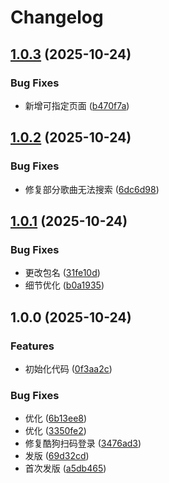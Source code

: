 # Changelog

## [1.0.3](https://github.com/ys7zTS/karin-plugin-music/compare/v1.0.2...v1.0.3) (2025-10-24)


### Bug Fixes

* 新增可指定页面 ([b470f7a](https://github.com/ys7zTS/karin-plugin-music/commit/b470f7a800188c8add3be7566409039654023d25))

## [1.0.2](https://github.com/ys7zTS/karin-plugin-music/compare/v1.0.1...v1.0.2) (2025-10-24)


### Bug Fixes

* 修复部分歌曲无法搜索 ([6dc6d98](https://github.com/ys7zTS/karin-plugin-music/commit/6dc6d9803b8fb910c8bdc89cc4e516018a67f85a))

## [1.0.1](https://github.com/ys7zTS/karin-plugin-music/compare/v1.0.0...v1.0.1) (2025-10-24)


### Bug Fixes

* 更改包名 ([31fe10d](https://github.com/ys7zTS/karin-plugin-music/commit/31fe10d42f82625e1d455cae2033573d3a6d1f8e))
* 细节优化 ([b0a1935](https://github.com/ys7zTS/karin-plugin-music/commit/b0a193562948673691cc62fcb76ac6d6298e70dc))

## 1.0.0 (2025-10-24)


### Features

* 初始化代码 ([0f3aa2c](https://github.com/ys7zTS/karin-plugin-music/commit/0f3aa2c562ea07136b1478bf38c97daea4fdf2da))


### Bug Fixes

* 优化 ([6b13ee8](https://github.com/ys7zTS/karin-plugin-music/commit/6b13ee82ce175db1e8ccdd752295e9a9ed39063e))
* 优化 ([3350fe2](https://github.com/ys7zTS/karin-plugin-music/commit/3350fe2c8575504c31b196c28d78cc7f5da16e52))
* 修复酷狗扫码登录 ([3476ad3](https://github.com/ys7zTS/karin-plugin-music/commit/3476ad3c4d1dde79329ffef8335bbe167c11ef3a))
* 发版 ([69d32cd](https://github.com/ys7zTS/karin-plugin-music/commit/69d32cdbc8f1551267b54c3a0f5f8e01a47ba570))
* 首次发版 ([a5db465](https://github.com/ys7zTS/karin-plugin-music/commit/a5db465e5914c239ac67e8c338e5f48f7eb0700f))
